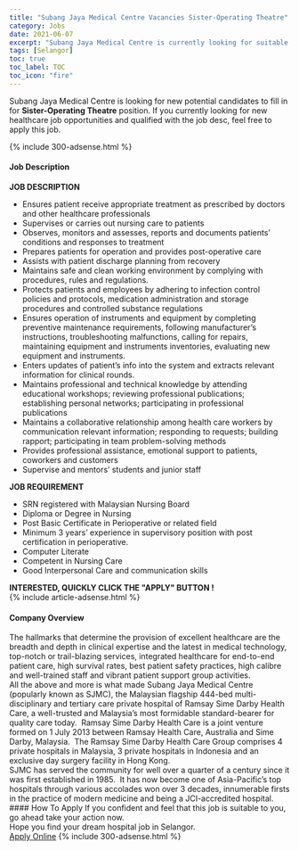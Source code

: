 ```yaml
---
title: "Subang Jaya Medical Centre Vacancies Sister-Operating Theatre" 
category: Jobs 
date: 2021-06-07 
excerpt: "Subang Jaya Medical Centre is currently looking for suitable person to fill in the Sister-Operating Theatre which positioned at Selangor" 
tags: [Selangor] 
toc: true 
toc_label: TOC 
toc_icon: "fire" 
--- 
```


<p>Subang Jaya Medical Centre is looking for new potential candidates to fill in for <b>Sister-Operating Theatre</b> position. If you currently looking for new healthcare job opportunities and qualified with the job desc, feel free to apply this job.
</p>{% include 300-adsense.html %} 
<div><div><h4>Job Description</h4></div><div><div><span><div><div><div><strong>JOB DESCRIPTION</strong></div><ul><li>Ensures patient receive appropriate treatment as prescribed by doctors and other healthcare professionals</li><li>Supervises or carries out nursing care to patients</li><li>Observes, monitors and assesses, reports and documents patients&#8217; conditions and responses to treatment</li><li>Prepares patients for operation and provides post-operative care</li><li>Assists with patient discharge planning from recovery</li><li>Maintains safe and clean working environment by complying with procedures, rules and regulations.</li><li>Protects patients and employees by adhering to infection control policies and protocols, medication administration and storage procedures and controlled substance regulations</li><li>Ensures operation of instruments and equipment by completing preventive maintenance requirements, following manufacturer&#8217;s instructions, troubleshooting malfunctions, calling for repairs, maintaining equipment and instruments inventories, evaluating new equipment and instruments.</li><li>Enters updates of patient&#8217;s info into the system and extracts relevant information for clinical rounds.</li><li>Maintains professional and technical knowledge by attending educational workshops; reviewing professional publications; establishing personal networks; participating in professional publications</li><li>Maintains a collaborative relationship among health care workers by communication relevant information; responding to requests; building rapport; participating in team problem-solving methods</li><li>Provides professional assistance, emotional support to patients, coworkers and customers</li><li>Supervise and mentors&#8217; students and junior staff</li></ul><div><strong>JOB REQUIREMENT</strong></div><ul><li>SRN registered with Malaysian Nursing Board</li><li>Diploma or Degree in Nursing</li><li>Post Basic Certificate in Perioperative or related field</li><li>Minimum 3 years&#8217; experience in supervisory position with post certification in perioperative.</li><li>Computer Literate</li><li>Competent in Nursing Care</li><li>Good Interpersonal Care and communication skills</li></ul><div><strong>INTERESTED, QUICKLY CLICK THE "APPLY" BUTTON !</strong></div></div></div></span></div></div></div> 
{% include article-adsense.html %} 
<div><div><h4>Company Overview</h4></div><div><div><span><div><div>
<div>
		The hallmarks that determine the provision of excellent healthcare are the breadth and depth in clinical expertise and the latest in medical technology, top-notch or trail-blazing services, integrated healthcare for end-to-end patient care, high survival rates, best patient safety practices, high calibre and well-trained staff and vibrant patient support group activities.</div>
<div>
		All the above and more is what made Subang Jaya Medical Centre (popularly known as SJMC), the Malaysian flagship 444-bed multi-disciplinary and tertiary care private hospital of Ramsay Sime Darby Health Care, a well-trusted and Malaysia&#8217;s most formidable standard-bearer for quality care today.&#160; Ramsay Sime Darby Health Care is a joint venture formed on 1 July 2013 between Ramsay Health Care, Australia and Sime Darby, Malaysia.&#160; The Ramsay Sime Darby Health Care Group comprises 4 private hospitals in Malaysia, 3 private hospitals in Indonesia and an exclusive day surgery facility in Hong Kong.</div>
<div>
		SJMC has served the community for well over a quarter of a century since it was first established in 1985.&#160; It has now become one of Asia-Pacific&#8217;s top hospitals through various accolades won over 3 decades, innumerable firsts in the practice of modern medicine and being a JCI-accredited hospital.</div>
</div></div></span></div></div></div> 
#### How To Apply 
If you confident and feel that this job is suitable to you, go ahead take your action now. <br/> 
Hope you find your dream hospital job in Selangor. <br/> 
<a href="https://www.jobstreet.com.my/en/job/sister-operating-theatre-4583094?jobId=jobstreet-my-job-4583094" class="btn btn--warning" target="_blank" rel="nofollow noopenner">Apply Online</a> 
{% include 300-adsense.html %} 